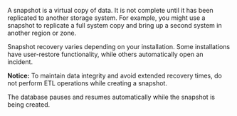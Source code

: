 A snapshot is a virtual copy of data. It is not complete until it has been replicated to another storage system. For example, you might use a snapshot to replicate a full system copy and bring up a second system in another region or zone.

Snapshot recovery varies depending on your installation. Some installations have user-restore functionality, while others automatically open an incident. 

**Notice:** To maintain data integrity and avoid extended recovery times, do not perform ETL operations while creating a snapshot. 

The database pauses and resumes automatically while the snapshot is being created.